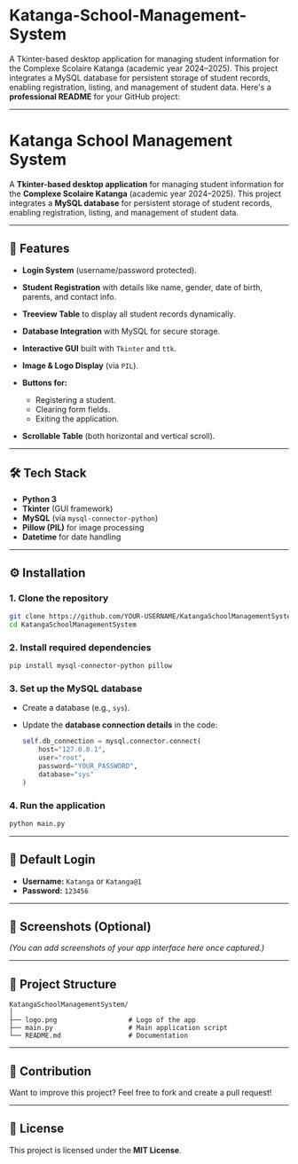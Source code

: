 # Katanga-School-Management-System
A Tkinter-based desktop application for managing student information for the Complexe Scolaire Katanga (academic year 2024–2025). This project integrates a MySQL database for persistent storage of student records, enabling registration, listing, and management of student data.
Here's a **professional README** for your GitHub project:

---

# Katanga School Management System

A **Tkinter-based desktop application** for managing student information for the **Complexe Scolaire Katanga** (academic year 2024–2025).
This project integrates a **MySQL database** for persistent storage of student records, enabling registration, listing, and management of student data.

---

## 🚀 Features

* **Login System** (username/password protected).
* **Student Registration** with details like name, gender, date of birth, parents, and contact info.
* **Treeview Table** to display all student records dynamically.
* **Database Integration** with MySQL for secure storage.
* **Interactive GUI** built with `Tkinter` and `ttk`.
* **Image & Logo Display** (via `PIL`).
* **Buttons for:**

  * Registering a student.
  * Clearing form fields.
  * Exiting the application.
* **Scrollable Table** (both horizontal and vertical scroll).

---

## 🛠️ Tech Stack

* **Python 3**
* **Tkinter** (GUI framework)
* **MySQL** (via `mysql-connector-python`)
* **Pillow (PIL)** for image processing
* **Datetime** for date handling

---

## ⚙️ Installation

### **1. Clone the repository**

```bash
git clone https://github.com/YOUR-USERNAME/KatangaSchoolManagementSystem.git
cd KatangaSchoolManagementSystem
```

### **2. Install required dependencies**

```bash
pip install mysql-connector-python pillow
```

### **3. Set up the MySQL database**

* Create a database (e.g., `sys`).
* Update the **database connection details** in the code:

  ```python
  self.db_connection = mysql.connector.connect(
      host="127.0.0.1",
      user="root",
      password="YOUR_PASSWORD",
      database="sys"
  )
  ```

### **4. Run the application**

```bash
python main.py
```

---

## 🔑 Default Login

* **Username:** `Katanga` or `Katanga@1`
* **Password:** `123456`

---

## 📸 Screenshots (Optional)

*(You can add screenshots of your app interface here once captured.)*

---

## 📂 Project Structure

```
KatangaSchoolManagementSystem/
│
├── logo.png                  # Logo of the app
├── main.py                   # Main application script
└── README.md                 # Documentation
```

---

## 🤝 Contribution

Want to improve this project? Feel free to fork and create a pull request!

---

## 📜 License

This project is licensed under the **MIT License**.
